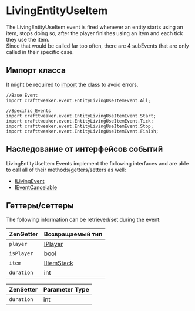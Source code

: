 # LivingEntityUseItem

The LivingEntityUseItem event is fired whenever an entity starts using an item, stops doing so, after the player finishes using an item and each tick they use the item.  
Since that would be called far too often, there are 4 subEvents that are only called in their specific case.

## Импорт класса

It might be required to [import](/AdvancedFunctions/Import/) the class to avoid errors.

```zenscript
//Base Event
import crafttweaker.event.EntityLivingUseItemEvent.All;

//Specific Events
import crafttweaker.event.EntityLivingUseItemEvent.Start;
import crafttweaker.event.EntityLivingUseItemEvent.Tick;
import crafttweaker.event.EntityLivingUseItemEvent.Stop;
import crafttweaker.event.EntityLivingUseItemEvent.Finish;
```

## Наследование от интерфейсов событий

LivingEntityUseItem Events implement the following interfaces and are able to call all of their methods/getters/setters as well:

- [ILivingEvent](/Vanilla/Events/Events/ILivingEvent/)
- [IEventCancelable](/Vanilla/Events/Events/IEventCancelable/)

## Геттеры/сеттеры

The following information can be retrieved/set during the event:

| ZenGetter  | Возвращаемый тип                         |
| ---------- | ---------------------------------------- |
| `player`   | [IPlayer](/Vanilla/Players/IPlayer/)     |
| `isPlayer` | bool                                     |
| `item`     | [IItemStack](/Vanilla/Items/IItemStack/) |
| `duration` | int                                      |

| ZenSetter  | Parameter Type |
| ---------- | -------------- |
| `duration` | int            |